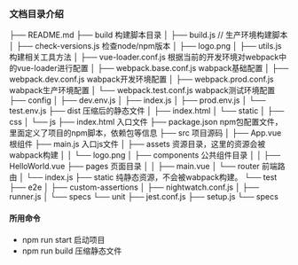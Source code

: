 ### 文档目录介绍

├── README.md 
├── build                         构建脚本目录
│   ├── build.js //                 生产环境构建脚本
│   ├── check-versions.js           检查node/npm版本
│   ├── logo.png
│   ├── utils.js                    构建相关工具方法
│   ├── vue-loader.conf.js          根据当前的开发环境对webpack中的vue-loader进行配置
│   ├── webpack.base.conf.js        wabpack基础配置
│   ├── webpack.dev.conf.js         wabpack开发环境配置
│   ├── webpack.prod.conf.js        wabpack生产环境配置
│   └── webpack.test.conf.js        wabpack测试环境配置
├── config
│   ├── dev.env.js
│   ├── index.js
│   ├── prod.env.js
│   └── test.env.js
├── dist                           压缩后的静态文件
│   ├── index.html
│   └── static
│       ├── css
│       └── js
├── index.html                     入口文件
├── package.json                   npm包配置文件，里面定义了项目的npm脚本，依赖包等信息
├── src                            项目源码
│   ├── App.vue                      根组件
    ├── main.js                      入口js文件
│   ├── assets                       资源目录，这里的资源会被wabpack构建
│   │   └── logo.png
│   ├── components                   公共组件目录
│   │   ├── HelloWorld.vue
    ├── pages                      页面目录
│   │   ├── main.vue
│   └── router                       前端路由
│       └── index.js
├── static                         纯静态资源，不会被wabpack构建。
└── test
    ├── e2e
    │   ├── custom-assertions
    │   ├── nightwatch.conf.js
    │   ├── runner.js
    │   └── specs
    └── unit
        ├── jest.conf.js
        ├── setup.js
        └── specs

#### 所用命令
- npm run start 启动项目
- npm run build 压缩静态文件

